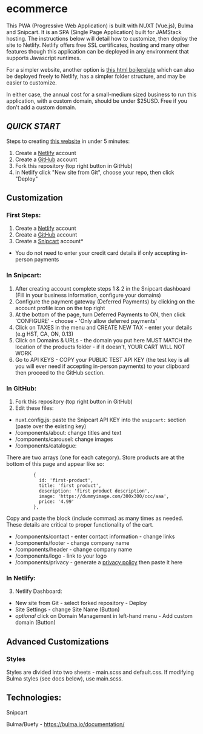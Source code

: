# ecommerce

This PWA (Progressive Web Application) is built with NUXT (Vue.js), Bulma and Snipcart.  It is an SPA (Single Page Application) built for JAMStack hosting.  The instructions below will detail how to customize, then deploy the site to Netlify.  Netlify offers free SSL certificates, hosting and many other features though this application can be deployed in any environment that supports Javascript runtimes.

For a simpler website, another option is [this html boilerplate](https://github.com/majordomo-consulting/boilerplate.html.snipcart) which can also be deployed freely to Netlify, has a simpler folder structure, and may be easier to customize.

In either case, the annual cost for a small-medium sized business to run this application, with a custom domain, should be under $25USD.  Free if you don't add a custom domain.

## ***QUICK START***

Steps to creating [this website](https://getting-started-with-ecommerce.netlify.app/) in under 5 minutes:

1. Create a [Netlify](https://netlify.com) account
2. Create a [GitHub](https://github.com) account
3. Fork this repository (top right button in GitHub)
4. in Netlify click "New site from Git", choose your repo, then click "Deploy"

## Customization

### First Steps:

1. Create a [Netlify](https://netlify.com) account
2. Create a [GitHub](https://github.com) account
3. Create a [Snipcart](https://snipcart.com) account*
* You do not need to enter your credit card details if only accepting in-person payments

### In Snipcart:

1. After creating account complete steps 1 & 2 in the Snipcart dashboard (Fill in your business information, configure your domains)
2. Configure the payment gateway (Deferred Payments) by clicking on the account profile icon on the top right
3. At the bottom of the page, turn Deferred Payments to ON, then click 'CONFIGURE' - choose - 'Only allow deferred payments'
5. Click on TAXES in the menu and CREATE NEW TAX - enter your details (e.g HST, CA, ON, 0.13)
6. Click on Domains & URLs - the domain you put here MUST MATCH the location of the products folder - if it doesn't, YOUR CART WILL NOT WORK
7. Go to API KEYS - COPY your PUBLIC TEST API KEY (the test key is all you will ever need if accepting in-person payments) to your clipboard then proceed to the GitHub section.

### In GitHub:

1. Fork this repository (top right button in GitHub)
2. Edit these files:
- nuxt.config.js: paste the Snipcart API KEY into the `snipcart:` section (paste over the existing key)
- /components/about: change titles and text
- /components/carousel: change images
- /components/catalogue:

There are two arrays (one for each category).  Store products are at the bottom of this page and appear like so:

```
          { 
            id: 'first-product', 
            title: 'first product', 
            description: 'first product description', 
            image: 'https://dummyimage.com/300x300/ccc/aaa', 
            price: '4.99'
          },
```

Copy and paste the block (include commas) as many times as needed.  These details are critical to proper functionality of the cart.

- /components/contact - enter contact information - change links
- /components/footer - change company name
- /components/header - change company name
- /components/logo - link to your logo
- /components/privacy - generate a [privacy policy](https://www.shopify.ca/tools/policy-generator) then paste it here

### In Netlify:

3. Netlify Dashboard:
- New site from Git - select forked repository - Deploy
- Site Settings - change Site Name (Button)
- *optional* click on Domain Management in left-hand menu - Add custom domain (Button)

## Advanced Customizations

### Styles

Styles are divided into two sheets - main.scss and default.css.  If modifying Bulma styles (see docs below), use main.scss.

## Technologies:

Snipcart

Bulma/Buefy - https://bulma.io/documentation/

